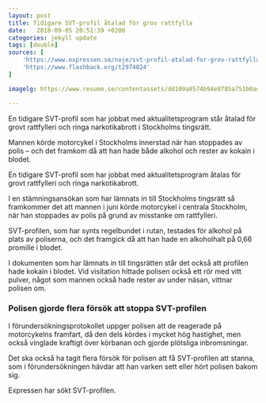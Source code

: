 ```yaml
---
layout: post
title: Tidigare SVT-profil åtalad för grov rattfylla
date:   2018-09-05 20:51:39 +0200
categories: jekyll update
tags: [double]
sources: [
    'https://www.expressen.se/noje/svt-profil-atalad-for-grov-rattfylla-/',
    'https://www.flashback.org/t2974024'
]

imagelg: https://www.resume.se/contentassets/dd109a8574b94e8f85a751b0ad496c7f/olle-palmlof.jpg

---
```


En tidigare SVT-profil som har jobbat med aktualitetsprogram står åtalad för grovt rattfylleri och ringa narkotikabrott i Stockholms tingsrätt.

Mannen körde motorcykel i Stockholms innerstad när han stoppades av polis  – och det framkom då att han hade både alkohol och rester av kokain i blodet.

En tidigare SVT-profil som har jobbat med aktualitetsprogram åtalas för grovt rattfylleri och ringa narkotikabrott.

I en stämningsansökan som har lämnats in till Stockholms tingsrätt så framkommer det att mannen i juni körde motorcykel i centrala Stockholm, när han stoppades av polis på grund av misstanke om rattfylleri. 

SVT-profilen, som har synts regelbundet i rutan, testades för alkohol på plats av poliserna, och det framgick då att han hade en alkoholhalt på 0,66 promille i blodet. 

I dokumenten som har lämnats in till tingsrätten står det också att profilen hade kokain i blodet. Vid visitation hittade polisen också ett rör med vitt pulver, något som mannen också hade rester av under näsan, vittnar polisen om.

### Polisen gjorde flera försök att stoppa SVT-profilen
I förundersökningsprotokollet uppger polisen att de reagerade på motorcykelns framfart, då den dels kördes i mycket hög hastighet, men också vinglade kraftigt över körbanan och gjorde plötsliga inbromsningar.

Det ska också ha tagit flera försök för polisen att få SVT-profilen att stanna, som i förundersökningen hävdar att han varken sett eller hört polisen bakom sig.

Expressen har sökt SVT-profilen.